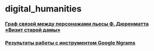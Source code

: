 # digital_humanities

### [Граф связей между персонажами пьесы Ф. Дюренматта «Визит старой дамы»](https://polyatomson.github.io/digital_humanities/network/)

### [Результаты работы с инструментом Google Ngrams](https://polyatomson.github.io/digital_humanities/description_ngrams1.html)
